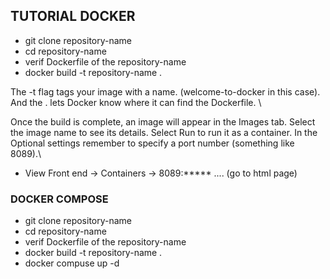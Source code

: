 ## TUTORIAL DOCKER

* git clone repository-name
* cd repository-name
* verif Dockerfile of the repository-name
* docker build -t repository-name .

The -t flag tags your image with a name. (welcome-to-docker in this case). And the . lets Docker know where it can find the Dockerfile. \

Once the build is complete, an image will appear in the Images tab. Select the image name to see its details. Select Run to run it as a container. In the Optional settings remember to specify a port number (something like 8089).\

* View Front end -> Containers -> 8089:***** .... (go to html page)

  
### DOCKER COMPOSE

* git clone repository-name
* cd repository-name
* verif Dockerfile of the repository-name
* docker build -t repository-name .
* docker compuse up -d
